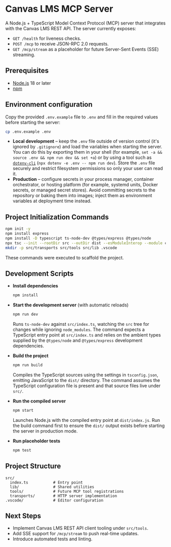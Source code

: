 # Canvas LMS MCP Server

A Node.js + TypeScript Model Context Protocol (MCP) server that integrates with the Canvas LMS REST API. The server currently exposes:

- `GET /health` for liveness checks.
- `POST /mcp` to receive JSON-RPC 2.0 requests.
- `GET /mcp/stream` as a placeholder for future Server-Sent Events (SSE) streaming.

## Prerequisites

- [Node.js](https://nodejs.org/) 18 or later
- [npm](https://www.npmjs.com/)

## Environment configuration

Copy the provided `.env.example` file to `.env` and fill in the required values before starting the server:

```bash
cp .env.example .env
```

- **Local development** – keep the `.env` file outside of version control (it's ignored by `.gitignore`) and load the variables when starting the server. You can do this by exporting them in your shell (for example, `set -a && source .env && npm run dev && set +a`) or by using a tool such as [`dotenv-cli`](https://www.npmjs.com/package/dotenv-cli) (`npx dotenv -e .env -- npm run dev`). Store the `.env` file securely and restrict filesystem permissions so only your user can read it.
- **Production** – configure secrets in your process manager, container orchestrator, or hosting platform (for example, systemd units, Docker secrets, or managed secret stores). Avoid committing secrets to the repository or baking them into images; inject them as environment variables at deployment time instead.

## Project Initialization Commands

```bash
npm init -y
npm install express
npm install -D typescript ts-node-dev @types/express @types/node
npx tsc --init --rootDir src --outDir dist --esModuleInterop --module commonjs --resolveJsonModule --strict
mkdir -p src/transports src/tools src/lib .vscode
```

These commands were executed to scaffold the project.

## Development Scripts

- **Install dependencies**

  ```bash
  npm install
  ```

- **Start the development server** (with automatic reloads)

  ```bash
  npm run dev
  ```

  Runs `ts-node-dev` against `src/index.ts`, watching the `src` tree for
  changes while ignoring `node_modules`. The command expects a TypeScript
  entry point at `src/index.ts` and relies on the ambient types supplied by
  the `@types/node` and `@types/express` development dependencies.

- **Build the project**

  ```bash
  npm run build
  ```

  Compiles the TypeScript sources using the settings in `tsconfig.json`,
  emitting JavaScript to the `dist/` directory. The command assumes the
  TypeScript configuration file is present and that source files live under
  `src/`.

- **Run the compiled server**

  ```bash
  npm start
  ```

  Launches Node.js with the compiled entry point at `dist/index.js`. Run the
  build command first to ensure the `dist/` output exists before starting the
  server in production mode.

- **Run placeholder tests**

  ```bash
  npm test
  ```

## Project Structure

```
src/
  index.ts           # Entry point
  lib/               # Shared utilities
  tools/             # Future MCP tool registrations
  transports/        # HTTP server implementation
.vscode/             # Editor configuration
```

## Next Steps

- Implement Canvas LMS REST API client tooling under `src/tools`.
- Add SSE support for `/mcp/stream` to push real-time updates.
- Introduce automated tests and linting.
